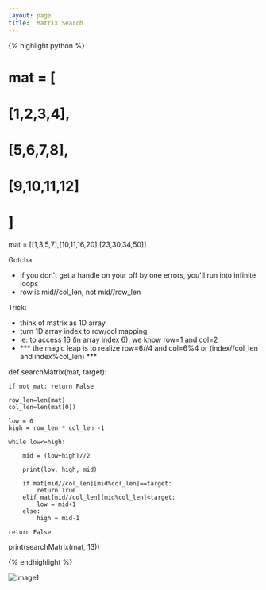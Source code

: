 ```yaml
---
layout: page
title:  Matrix Search
---
```



{% highlight python %}

# mat = [
#     [1,2,3,4],
#     [5,6,7,8],
#     [9,10,11,12]
# ]

mat = [[1,3,5,7],[10,11,16,20],[23,30,34,50]]

Gotcha:
- if you don't get a handle on your off by one errors, you'll run into infinite loops
- row is mid//col_len, not mid//row_len

Trick:
- think of matrix as 1D array
- turn 1D array index to row/col mapping
- ie: to access 16 (in array index 6), we know row=1 and col=2
- *** the magic leap is to realize row=6//4 and col=6%4 or (index//col_len and index%col_len) ***


def searchMatrix(mat, target):

    if not mat: return False
    
    row_len=len(mat)
    col_len=len(mat[0])
    
    low = 0
    high = row_len * col_len -1
    
    while low<=high:
        
        mid = (low+high)//2
        
        print(low, high, mid)
        
        if mat[mid//col_len][mid%col_len]==target:
            return True
        elif mat[mid//col_len][mid%col_len]<target:
            low = mid+1
        else:
            high = mid-1
    
    return False


print(searchMatrix(mat, 13))

{% endhighlight %}


![image1]()